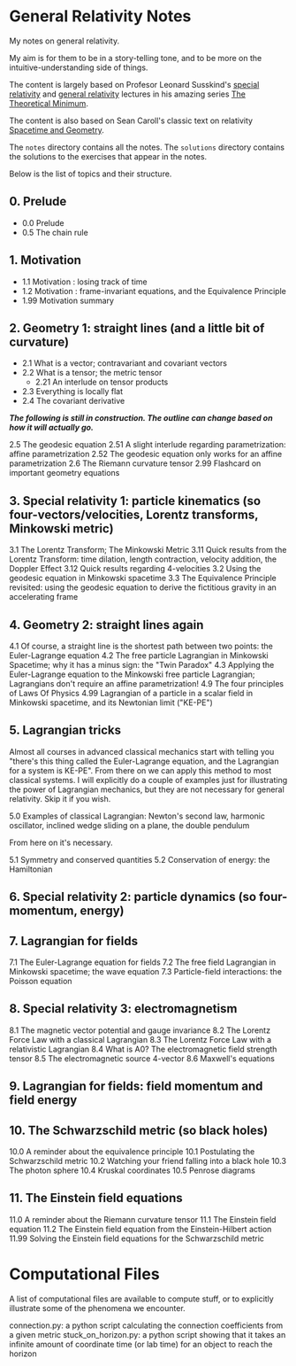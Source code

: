 # General Relativity Notes
My notes on general relativity. 

My aim is for them to be in a story-telling tone, and to be more on the intuitive-understanding side of things.

The content is largely based on Profesor Leonard Susskind's [special relativity](https://www.youtube.com/watch?v=toGH5BdgRZ4&list=PLD9DDFBDC338226CA) and [general relativity](https://www.youtube.com/watch?v=SwhOffh0kEE&list=PLpGHT1n4-mAvcXwzOIz3dHnGZaQP1LEib) lectures in his amazing series [The Theoretical Minimum](https://theoreticalminimum.com/).

The content is also based on Sean Caroll's classic text on relativity [Spacetime and Geometry](https://www.amazon.ca/Spacetime-Geometry-Introduction-General-Relativity/dp/1108488390/ref=sr_1_1?crid=1B0MHN7C97QAH&keywords=spacetime+and+geometry+an+introduction+to+general+relativity&qid=1636895964&s=books&sprefix=spacetime+and+%2Cstripbooks%2C161&sr=1-1).

The `notes` directory contains all the notes. The `solutions` directory contains the solutions to the exercises that appear in the notes.

Below is the list of topics and their structure.

## 0. Prelude
- 0.0 Prelude 
- 0.5 The chain rule

## 1. Motivation
- 1.1 Motivation : losing track of time
- 1.2 Motivation : frame-invariant equations, and the Equivalence Principle
- 1.99 Motivation summary


## 2. Geometry 1: straight lines (and a little bit of curvature)
- 2.1 What is a vector; contravariant and covariant vectors
- 2.2 What is a tensor; the metric tensor
	- 2.21 An interlude on tensor products
- 2.3 Everything is locally flat
- 2.4 The covariant derivative

***The following is still in construction. The outline can change based on how it will actually go.***
    
2.5 The geodesic equation
	2.51 A slight interlude regarding parametrization: affine parametrization
	2.52 The geodesic equation only works for an affine parametrization
2.6 The Riemann curvature tensor
2.99 Flashcard on important geometry equations


## 3. Special relativity 1: particle kinematics (so four-vectors/velocities, Lorentz transforms, Minkowski metric)
3.1 The Lorentz Transform; The Minkowski Metric
	3.11 Quick results from the Lorentz Transform: time dilation, length contraction, velocity addition, the Doppler Effect
    3.12 Quick results regarding 4-velocities
3.2 Using the geodesic equation in Minkowski spacetime
3.3 The Equivalence Principle revisited: using the geodesic equation to derive the fictitious gravity in an accelerating frame


## 4. Geometry 2: straight lines again
4.1 Of course, a straight line is the shortest path between two points: the Euler-Lagrange equation
4.2 The free particle Lagrangian in Minkowski Spacetime; why it has a minus sign: the "Twin Paradox"
4.3 Applying the Euler-Lagrange equation to the Minkowski free particle Lagrangian; Lagrangians don't require an affine parametrization!
4.9 The four principles of Laws Of Physics
4.99 Lagrangian of a particle in a scalar field in Minkowski spacetime, and its Newtonian limit ("KE-PE")


## 5. Lagrangian tricks

Almost all courses in advanced classical mechanics start with telling you "there's this thing called the Euler-Lagrange equation, and the Lagrangian for a system is KE-PE". From there on we can apply this method to most classical systems. I will explicitly do a couple of examples just for illustrating the power of Lagrangian mechanics, but they are not necessary for general relativity. Skip it if you wish. 

5.0 Examples of classical Lagrangian: Newton's second law, harmonic oscillator, inclined wedge sliding on a plane, the double pendulum

From here on it's necessary. 

5.1 Symmetry and conserved quantities
5.2 Conservation of energy: the Hamiltonian


## 6. Special relativity 2: particle dynamics (so four-momentum, energy)




## 7. Lagrangian for fields
7.1 The Euler-Lagrange equation for fields
7.2 The free field Lagrangian in Minkowski spacetime; the wave equation
7.3 Particle-field interactions: the Poisson equation


## 8. Special relativity 3: electromagnetism
8.1 The magnetic vector potential and gauge invariance
8.2 The Lorentz Force Law with a classical Lagrangian
8.3 The Lorentz Force Law with a relativistic Lagrangian
8.4 What is A0? The electromagnetic field strength tensor
8.5 The electromagnetic source 4-vector
8.6 Maxwell's equations


## 9. Lagrangian for fields: field momentum and field energy 


## 10. The Schwarzschild metric (so black holes)
10.0 A reminder about the equivalence principle
10.1 Postulating the Schwarzschild metric
10.2 Watching your friend falling into a black hole
10.3 The photon sphere
10.4 Kruskal coordinates
10.5 Penrose diagrams


## 11. The Einstein field equations
11.0 A reminder about the Riemann curvature tensor
11.1 The Einstein field equation
11.2 The Einstein field equation from the Einstein-Hilbert action
11.99 Solving the Einstein field equations for the Schwarzschild metric



# Computational Files
A list of computational files are available to compute stuff, or to explicitly illustrate some of the phenomena we encounter.

connection.py: a python script calculating the connection coefficients from a given metric
stuck_on_horizon.py: a python script showing that it takes an infinite amount of coordinate time (or lab time) for an object to reach the horizon
